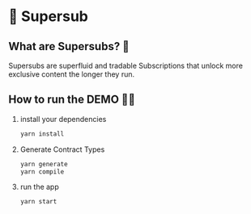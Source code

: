 # 🥪 Supersub 

## What are Supersubs?  🥪

Supersubs are superfluid and tradable Subscriptions that unlock more exclusive content the longer they run.


## How to run the DEMO 🏃‍♀️

1. install your dependencies

   ```bash
   yarn install
   ```

2. Generate Contract Types 
   ```bash
   yarn generate
   yarn compile
   ```

3. run the app

   ```bash
   yarn start
   ```

<br/>
